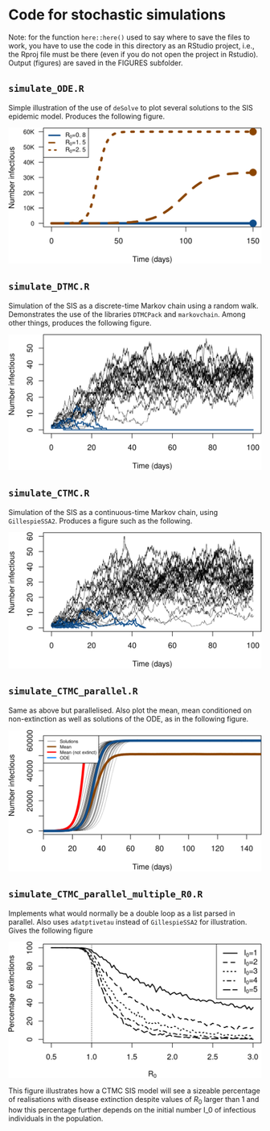 # Code for stochastic simulations

Note: for the function `here::here()` used to say where to save the files to work, you have to use the code in this directory as an RStudio project, i.e., the Rproj file must be there (even if you do not open the project in Rstudio). Output (figures) are saved in the FIGURES subfolder.

## `simulate_ODE.R`
Simple illustration of the use of `deSolve` to plot several solutions to the SIS epidemic model. Produces the following figure.

![width:400px](https://github.com/julien-arino/UK-APASI/blob/7db02e07e5af2259d578317b89c0db9080f945e8/StochasticSimulations/FIGURES/ODE_SIS.png)

## `simulate_DTMC.R`
Simulation of the SIS as a discrete-time Markov chain using a random walk. Demonstrates the use of the libraries `DTMCPack` and `markovchain`. Among other things, produces the following figure.

![width:400px](https://github.com/julien-arino/UK-APASI/blob/24d5ecb3a64c94da18d2f0b48e2b0ee36b2bfcb4/StochasticSimulations/FIGURES/several_DTMC_sims.png)


## `simulate_CTMC.R`
Simulation of the SIS as a continuous-time Markov chain, using `GillespieSSA2`. Produces a figure such as the following.

![width:300px](https://github.com/julien-arino/UK-APASI/blob/7db02e07e5af2259d578317b89c0db9080f945e8/StochasticSimulations/FIGURES/several_CTMC_sims.png)

## `simulate_CTMC_parallel.R`
Same as above but parallelised. Also plot the mean, mean conditioned on non-extinction as well as solutions of the ODE, as in the following figure.

![width:300px](https://github.com/julien-arino/UK-APASI/blob/24d5ecb3a64c94da18d2f0b48e2b0ee36b2bfcb4/StochasticSimulations/FIGURES/many_CTMC_sims_with_means.png)

## `simulate_CTMC_parallel_multiple_R0.R`
Implements what would normally be a double loop as a list parsed in parallel. Also uses `adatptivetau` instead of `GillespieSSA2` for illustration. Gives the following figure

![width:400px](StochasticSimulations/FIGURES/extinctions_fct_R0.png)

This figure illustrates how a CTMC SIS model will see a sizeable percentage of realisations with disease extinction despite values of $R_0$ larger than 1 and how this percentage further depends on the initial number I_0 of infectious individuals in the population.
